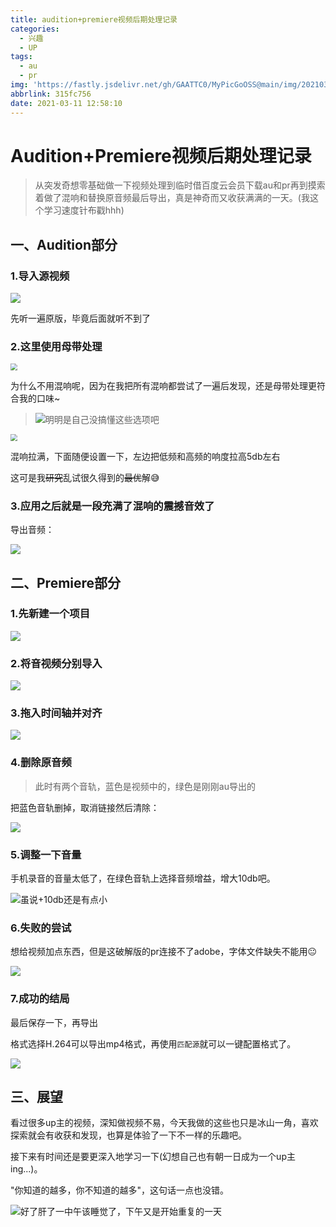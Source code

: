 ```yaml
---
title: audition+premiere视频后期处理记录
categories:
  - 兴趣
  - UP
tags:
  - au
  - pr
img: 'https://fastly.jsdelivr.net/gh/GAATTC0/MyPicGoOSS@main/img/20210311131220.png'
abbrlink: 315fc756
date: 2021-03-11 12:58:10
---
```


# Audition+Premiere视频后期处理记录

> 从突发奇想零基础做一下视频处理到临时借百度云会员下载au和pr再到摸索着做了混响和替换原音频最后导出，真是神奇而又收获满满的一天。(我这个学习速度针布戳hhh)

## 一、Audition部分

### 1.导入源视频

![](https://fastly.jsdelivr.net/gh/GAATTC0/MyPicGoOSS@main/img/20210311131500.png)

先听一遍原版，毕竟后面就听不到了

### 2.这里使用母带处理

<img src="https://fastly.jsdelivr.net/gh/GAATTC0/MyPicGoOSS@main/img/image-20210311132246748.png" style="zoom:67%;" />

为什么不用混响呢，因为在我把所有混响都尝试了一遍后发现，还是母带处理更符合我的口味~

> ![明明是自己没搞懂这些选项吧](https://fastly.jsdelivr.net/gh/GAATTC0/MyPicGoOSS@main/img/image-20210311133117288.png)

<img src="https://fastly.jsdelivr.net/gh/GAATTC0/MyPicGoOSS@main/img/image-20210311133254532.png" style="zoom:67%;" />

混响拉满，下面随便设置一下，左边把低频和高频的响度拉高5db左右

这可是我~~研究~~乱试很久得到的~~最优~~解😅

### 3.应用之后就是一段充满了混响的震撼音效了

导出音频：

![](https://fastly.jsdelivr.net/gh/GAATTC0/MyPicGoOSS@main/img/image-20210311133647049.png)

## 二、Premiere部分

### 1.先新建一个项目

![](https://fastly.jsdelivr.net/gh/GAATTC0/MyPicGoOSS@main/img/image-20210311133852053.png)

### 2.将音视频分别导入

![](https://fastly.jsdelivr.net/gh/GAATTC0/MyPicGoOSS@main/img/image-20210311134049200.png)

### 3.拖入时间轴并对齐

![](https://fastly.jsdelivr.net/gh/GAATTC0/MyPicGoOSS@main/img/image-20210311134228567.png)

### 4.删除原音频

> 此时有两个音轨，蓝色是视频中的，绿色是刚刚au导出的

把蓝色音轨删掉，取消链接然后清除：

![](https://fastly.jsdelivr.net/gh/GAATTC0/MyPicGoOSS@main/img/image-20210311134428309.png)

### 5.调整一下音量

手机录音的音量太低了，在绿色音轨上选择音频增益，增大10db吧。

![虽说+10db还是有点小](https://fastly.jsdelivr.net/gh/GAATTC0/MyPicGoOSS@main/img/image-20210311134729007.png)

### 6.失败的尝试

想给视频加点东西，但是这破解版的pr连接不了adobe，字体文件缺失不能用😐

![](https://fastly.jsdelivr.net/gh/GAATTC0/MyPicGoOSS@main/img/image-20210311135053545.png)

### 7.成功的结局

最后保存一下，再导出

格式选择H.264可以导出mp4格式，再使用`匹配源`就可以一键配置格式了。

![](https://fastly.jsdelivr.net/gh/GAATTC0/MyPicGoOSS@main/img/image-20210311135237208.png)

## 三、展望

看过很多up主的视频，深知做视频不易，今天我做的这些也只是冰山一角，喜欢探索就会有收获和发现，也算是体验了一下不一样的乐趣吧。

接下来有时间还是要更深入地学习一下(幻想自己也有朝一日成为一个up主ing...)。

"你知道的越多，你不知道的越多"，这句话一点也没错。

![好了肝了一中午该睡觉了，下午又是开始重复的一天](https://fastly.jsdelivr.net/gh/GAATTC0/MyPicGoOSS@main/img/-1d8f6ad9fabc1081.jpg)